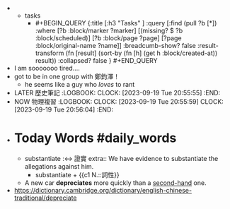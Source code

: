 -
	- tasks
		- #+BEGIN_QUERY
		  {:title [:h3 "Tasks" ]
		  :query [:find (pull ?b [*])
		  :where
		    [?b :block/marker ?marker]
		    [(missing? $ ?b :block/scheduled)]
		    [?b :block/page ?page]
		    [?page :block/original-name ?name]]
		  :breadcumb-show? false
		  :result-transform (fn [result]
		  (sort-by (fn [h]
		  (get h :block/created-at)) result))
		  :collapsed? false
		  }
		  #+END_QUERY
- I am sooooooo tired....
- got to be in one group with 鄭鈞澤！
	- he seems like a guy who _loves_ to rant
- LATER 歷史筆記
  :LOGBOOK:
  CLOCK: [2023-09-19 Tue 20:55:55]
  :END:
- NOW 物理複習
  :LOGBOOK:
  CLOCK: [2023-09-19 Tue 20:55:59]
  CLOCK: [2023-09-19 Tue 20:56:04]
  :END:
- # Today Words #daily_words
	- substantiate :<-> 證實
	  extra:: We have evidence to substantiate the allegations against him.
		- substantiate + {{c1 N.::詞性}}
	- A new car **depreciates** more quickly than a [second-hand](https://www.ldoceonline.com/dictionary/second-hand#second-hand__6) one.
- https://dictionary.cambridge.org/dictionary/english-chinese-traditional/depreciate